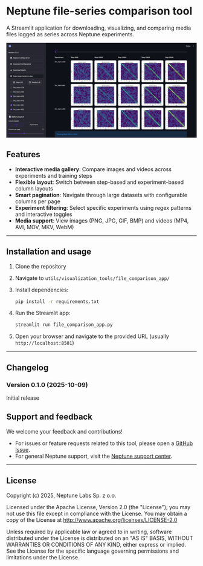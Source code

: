 # Neptune file-series comparison tool

A Streamlit application for downloading, visualizing, and comparing media files logged as series across Neptune experiments.

[![Streamlit interface showing a gallery of files logged with Neptune.](./assets/screenshot.jpeg)](./assets/screenshot.jpeg)

## Features

- **Interactive media gallery**: Compare images and videos across experiments and training steps
- **Flexible layout**: Switch between step-based and experiment-based column layouts
- **Smart pagination**: Navigate through large datasets with configurable columns per page
- **Experiment filtering**: Select specific experiments using regex patterns and interactive toggles
- **Media support**: View images (PNG, JPG, GIF, BMP) and videos (MP4, AVI, MOV, MKV, WebM)

---

## Installation and usage

1. Clone the repository
2. Navigate to `utils/visualization_tools/file_comparison_app/`
3. Install dependencies:

   ```bash
   pip install -r requirements.txt
   ```

4. Run the Streamlit app:

   ```bash
   streamlit run file_comparison_app.py
   ```

5. Open your browser and navigate to the provided URL (usually `http://localhost:8501`)

---

## Changelog

### Version 0.1.0 (2025-10-09)

Initial release

## Support and feedback

We welcome your feedback and contributions!

- For issues or feature requests related to this tool, please open a [GitHub Issue][Github issues].
- For general Neptune support, visit the [Neptune support center][Support center].

---

## License

Copyright (c) 2025, Neptune Labs Sp. z o.o.

Licensed under the Apache License, Version 2.0 (the "License");
you may not use this file except in compliance with the License.
You may obtain a copy of the License at http://www.apache.org/licenses/LICENSE-2.0

Unless required by applicable law or agreed to in writing, software distributed under the License is distributed on an "AS IS" BASIS,
WITHOUT WARRANTIES OR CONDITIONS OF ANY KIND, either express or implied.
See the License for the specific language governing permissions and limitations under the License.

[GitHub issues]: https://github.com/neptune-ai/scale-examples/issues/new
[Support center]: https://support.neptune.ai/
